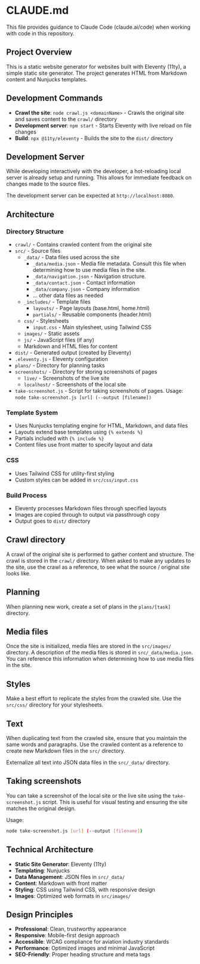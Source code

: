 # CLAUDE.md

This file provides guidance to Claude Code (claude.ai/code) when working with code in this repository.

## Project Overview

This is a static website generator for websites built with Eleventy (11ty), a simple static site generator. The project generates HTML from Markdown content and Nunjucks templates.

## Development Commands

- **Crawl the site**: `node crawl.js <domainName>` - Crawls the original site and saves content to the `crawl/` directory
- **Development server**: `npm start` - Starts Eleventy with live reload on file changes
- **Build**: `npx @11ty/eleventy` - Builds the site to the `dist/` directory

## Development Server

While developing interactively with the developer, a hot-reloading local server is already setup and running. This allows for immediate feedback on changes made to the source files.

The development server can be expected at `http://localhost:8080`.

## Architecture

### Directory Structure

- `crawl/` - Contains crawled content from the original site
- `src/` - Source files
  - `_data/` - Data files used across the site
    - `_data/media.json` - Media file metadata. Consult this file when determining how to use media files in the site.
    - `_data/navigation.json` - Navigation structure.
    - `_data/contact.json` - Contact information
    - `_data/company.json` - Company information
    - ... other data files as needed
  - `_includes/` - Template files
    - `layouts/` - Page layouts (base.html, home.html)
    - `partials/` - Reusable components (header.html)
  - `css/` - Stylesheets
    - `input.css` - Main stylesheet, using Tailwind CSS
  - `images/` - Static assets
  - `js/` - JavaScript files (if any)
  - Markdown and HTML files for content
- `dist/` - Generated output (created by Eleventy)
- `.eleventy.js` - Eleventy configuration
- `plans/` - Directory for planning tasks
- `screenshots/` - Directory for storing screenshots of pages
  - `live/` - Screenshots of the live site
  - `localhost/` - Screenshots of the local site
- `take-screenshot.js` - Script for taking screenshots of pages. Usage: `node take-screenshot.js [url] (--output [filename])`

### Template System

- Uses Nunjucks templating engine for HTML, Markdown, and data files
- Layouts extend base templates using `{% extends %}`
- Partials included with `{% include %}`
- Content files use front matter to specify layout and data

### CSS

- Uses Tailwind CSS for utility-first styling
- Custom styles can be added in `src/css/input.css`

### Build Process

- Eleventy processes Markdown files through specified layouts
- Images are copied through to output via passthrough copy
- Output goes to `dist/` directory

## Crawl directory

A crawl of the original site is performed to gather content and structure. The crawl is stored in the `crawl/` directory. When asked to make any updates to the site, use the crawl as a reference, to see what the source / original site looks like.

## Planning

When planning new work, create a set of plans in the `plans/[task]` directory.

## Media files

Once the site is initialized, media files are stored in the `src/images/` directory. A description of the media files is stored in `src/_data/media.json`. You can reference this information when determining how to use media files in the site.

## Styles

Make a best effort to replicate the styles from the crawled site. Use the `src/css/` directory for your stylesheets.

## Text

When duplicating text from the crawled site, ensure that you maintain the same words and paragraphs. Use the crawled content as a reference to create new Markdown files in the `src/` directory.

Externalize all text into JSON data files in the `src/_data/` directory.

## Taking screenshots

You can take a screenshot of the local site or the live site using the `take-screenshot.js` script. This is useful for visual testing and ensuring the site matches the original design.

Usage:

```bash
node take-screenshot.js [url] (--output [filename])
```

## Technical Architecture

- **Static Site Generator**: Eleventy (11ty)
- **Templating**: Nunjucks
- **Data Management**: JSON files in `src/_data/`
- **Content**: Markdown with front matter
- **Styling**: CSS using Tailwind CSS, with responsive design
- **Images**: Optimized web formats in `src/images/`

## Design Principles

- **Professional**: Clean, trustworthy appearance
- **Responsive**: Mobile-first design approach
- **Accessible**: WCAG compliance for aviation industry standards
- **Performance**: Optimized images and minimal JavaScript
- **SEO-Friendly**: Proper heading structure and meta tags
